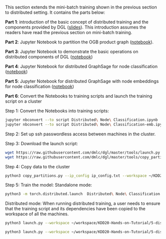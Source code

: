 This section extends the mini-batch training shown in the previous section to distributed setting. It contains the parts below:

**Part 1**: introduction of the basic concept of distributed training and the components provided by DGL
([slides](https://github.com/dglai/KDD20-Hands-on-Tutorial/raw/master/5-distributed/distributed%20training%20tutorial.pptx)).
This introduction assumes the readers have read the previous section on mini-batch training.

**Part 2**: Jupyter Notebook to partition the OGB product graph
([notebook](https://github.com/dglai/KDD20-Hands-on-Tutorial/blob/master/5-distributed/partition.ipynb)).

**Part 3**: Jupyter Notebook to demonstrate the basic operations on distributed components of DGL
([notebook](https://github.com/dglai/KDD20-Hands-on-Tutorial/blob/master/5-distributed/basic.ipynb))

**Part 4**: Jupyter Notebook for distributed GraphSage for node classification
([notebook](https://github.com/dglai/KDD20-Hands-on-Tutorial/blob/master/5-distributed/Distributed%20Node%20Classification.ipynb))

**Part 5**: Jupyter Notebook for distributed GraphSage with node embeddings for node classification
([notebook](https://github.com/dglai/KDD20-Hands-on-Tutorial/blob/master/5-distributed/Distributed%20Node%20Classification-emb.ipynb))

**Part 6**: Convert the Notebooks to training scripts and launch the training script on a cluster

Step 1: Convert the Notebooks into training scripts:
```bash
jupyter nbconvert --to script Distributed\ Node\ Classification.ipynb
jupyter nbconvert --to script Distributed\ Node\ Classification-emb.ipynb
```

Step 2: Set up ssh passwordless access between machines in the cluster.

Step 3: Download the launch script:
```bash
wget https://raw.githubusercontent.com/dmlc/dgl/master/tools/launch.py
wget https://raw.githubusercontent.com/dmlc/dgl/master/tools/copy_partitions.py
```

Step 4: Copy data to the cluster
```bash
python3 copy_partitions.py --ip_config ip_config.txt --workspace ~/KDD20-Hands-on-Tutorial/5-distributed/ --rel_data_path 4part_data --part_config 4part_data/ogb-product.json
```

Step 5: Train the model:
Standalone mode:
```bash
python3 -m torch.distributed.launch  Distributed\ Node\ Classification.py --ip_config ip_config.txt --num-epochs 10 --batch-size 5000 --num-hidden 512 --conf_path standalone_data/ogbn-products.json
```

Distributed mode:
When running distributed training, a user needs to ensure that the training script and its dependencies have been copied to the workspace of all the machines.
```bash
python3 launch.py --workspace ~/workspace/KDD20-Hands-on-Tutorial/5-distributed --num_trainers 1 --num_samplers 0 --num_servers 1 --part_config 4part_data/ogbn-products.json --ip_config ip_config.txt "python3 Distributed\ Node\ Classification.py --ip_config ip_config.txt --num-epochs 10 --batch-size 5000 --num-hidden 512"

python3 launch.py --workspace ~/workspace/KDD20-Hands-on-Tutorial/5-distributed --num_trainers 1 --num_samplers 0 --num_servers 1 --part_config 4part_data/ogbn-products.json --ip_config ip_config.txt "python3 Distributed\ Node\ Classification-emb.py --ip_config ip_config.txt --num-epochs 1 --batch-size 5000 --num-hidden 512"
```

